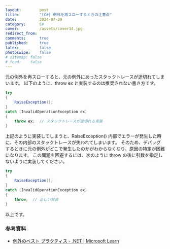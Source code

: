 ```yaml
---
layout:        post
title:         "[C#] 例外を再スローするときの注意点"
date:          2024-07-29
category:      C#
cover:         /assets/cover14.jpg
redirect_from:
comments:      true
published:     true
latex:         false
photoswipe:    false
# sitemap: false
# feed:    false
---
```


元の例外を再スローすると、元の例外にあったスタックトレースが途切れてしまいます。
以下のように、throw ex と実装するのは推奨されない書き方です。

```csharp
try
{
    RaiseException();
}
catch (InvalidOperationException ex)
{
    throw ex;  // スタックトレースが途切れる実装
}
```

上記のように実装してしまうと、RaiseException() 内部でエラーが発生した時に、その内部のスタックトレースが失われてしまいます。
そのため、デバッグするときに元の例外がどこで発生したのかがわからなくなり、原因の特定が困難になります。
この問題を回避するには、次のように throw の後に引数を指定しないように実装してください。

```csharp
try
{
    RaiseException();
}
catch (InvalidOperationException ex)
{
    throw;  // 正しい実装
}
```

以上です。

### 参考資料

- [例外のベスト プラクティス - .NET \| Microsoft Learn](https://learn.microsoft.com/ja-jp/dotnet/standard/exceptions/best-practices-for-exceptions)
